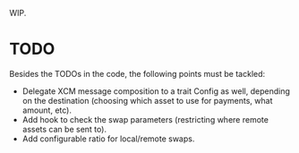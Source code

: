 WIP.

# TODO

Besides the TODOs in the code, the following points must be tackled:
* Delegate XCM message composition to a trait Config as well, depending on the destination (choosing which asset to use for payments, what amount, etc).
* Add hook to check the swap parameters (restricting where remote assets can be sent to).
* Add configurable ratio for local/remote swaps.
